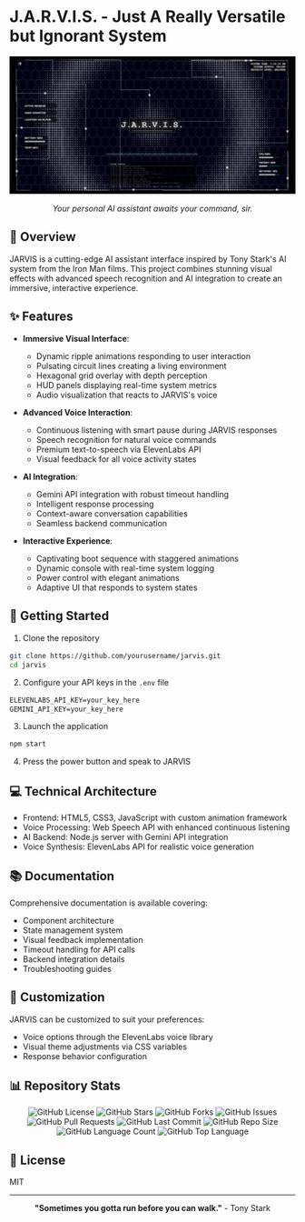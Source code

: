 # J.A.R.V.I.S. - Just A Really Versatile but Ignorant System

<div align="center">
  <img src="SS.png" alt="JARVIS Interface" width="800"/>
  <p><em>Your personal AI assistant awaits your command, sir.</em></p>
</div>

## 🔷 Overview

JARVIS is a cutting-edge AI assistant interface inspired by Tony Stark's AI system from the Iron Man films. This project combines stunning visual effects with advanced speech recognition and AI integration to create an immersive, interactive experience.

## ✨ Features

- **Immersive Visual Interface**:
  - Dynamic ripple animations responding to user interaction
  - Pulsating circuit lines creating a living environment
  - Hexagonal grid overlay with depth perception
  - HUD panels displaying real-time system metrics
  - Audio visualization that reacts to JARVIS's voice

- **Advanced Voice Interaction**:
  - Continuous listening with smart pause during JARVIS responses
  - Speech recognition for natural voice commands
  - Premium text-to-speech via ElevenLabs API
  - Visual feedback for all voice activity states

- **AI Integration**:
  - Gemini API integration with robust timeout handling
  - Intelligent response processing
  - Context-aware conversation capabilities
  - Seamless backend communication

- **Interactive Experience**:
  - Captivating boot sequence with staggered animations
  - Dynamic console with real-time system logging
  - Power control with elegant animations
  - Adaptive UI that responds to system states

## 🚀 Getting Started

1. Clone the repository
```bash
git clone https://github.com/yourusername/jarvis.git
cd jarvis
```

2. Configure your API keys in the `.env` file
```
ELEVENLABS_API_KEY=your_key_here
GEMINI_API_KEY=your_key_here
```

3. Launch the application
```bash
npm start
```

4. Press the power button and speak to JARVIS

## 💻 Technical Architecture

- Frontend: HTML5, CSS3, JavaScript with custom animation framework
- Voice Processing: Web Speech API with enhanced continuous listening
- AI Backend: Node.js server with Gemini API integration
- Voice Synthesis: ElevenLabs API for realistic voice generation

## 📚 Documentation

Comprehensive documentation is available covering:
- Component architecture
- State management system
- Visual feedback implementation
- Timeout handling for API calls
- Backend integration details
- Troubleshooting guides

## 🔧 Customization

JARVIS can be customized to suit your preferences:
- Voice options through the ElevenLabs voice library
- Visual theme adjustments via CSS variables
- Response behavior configuration

## 📊 Repository Stats

<div align="center">

![GitHub License](https://img.shields.io/github/license/TooEZtz/JARVIS-UI?style=for-the-badge)
![GitHub Stars](https://img.shields.io/github/stars/TooEZtz/JARVIS-UI?style=for-the-badge)
![GitHub Forks](https://img.shields.io/github/forks/TooEZtz/JARVIS-UI?style=for-the-badge)
![GitHub Issues](https://img.shields.io/github/issues/TooEZtz/JARVIS-UI?style=for-the-badge)
![GitHub Pull Requests](https://img.shields.io/github/issues-pr/TooEZtz/JARVIS-UI?style=for-the-badge)
![GitHub Last Commit](https://img.shields.io/github/last-commit/TooEZtz/JARVIS-UI?style=for-the-badge)
![GitHub Repo Size](https://img.shields.io/github/repo-size/TooEZtz/JARVIS-UI?style=for-the-badge)
![GitHub Language Count](https://img.shields.io/github/languages/count/TooEZtz/JARVIS-UI?style=for-the-badge)
![GitHub Top Language](https://img.shields.io/github/languages/top/TooEZtz/JARVIS-UI?style=for-the-badge)

</div>

## 📝 License

MIT

---

<div align="center">
  <p><strong>"Sometimes you gotta run before you can walk."</strong> - Tony Stark</p>
</div> 